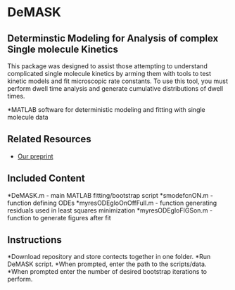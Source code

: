 # DeMASK
## **De**terminstic **M**odeling for **A**nalysis of complex **S**ingle molecule **K**inetics

This package was designed to assist those attempting to understand complicated single molecule kinetics by arming them with tools to test kinetic models and fit microscopic rate constants. To use this tool, you must perform dwell time analysis and generate cumulative distributions of dwell times.

*MATLAB software for deterministic modeling and fitting with single molecule data 

## Related Resources
* <a href="https://www.biorxiv.org/content/early/2018/05/10/319749">Our preprint</a>

## Included Content
*DeMASK.m - main MATLAB fitting/bootstrap script
*smodefcnON.m - function defining ODEs
*myresODEgloOnOffFull.m - function generating residuals used in least squares minimization
*myresODEgloFIGSon.m - function to generate figures after fit

## Instructions
*Download repository and store contects together in one folder.
*Run DeMASK script. 
*When prompted, enter the path to the scripts/data.
*When prompted enter the number of desired bootstrap iterations to perform.
